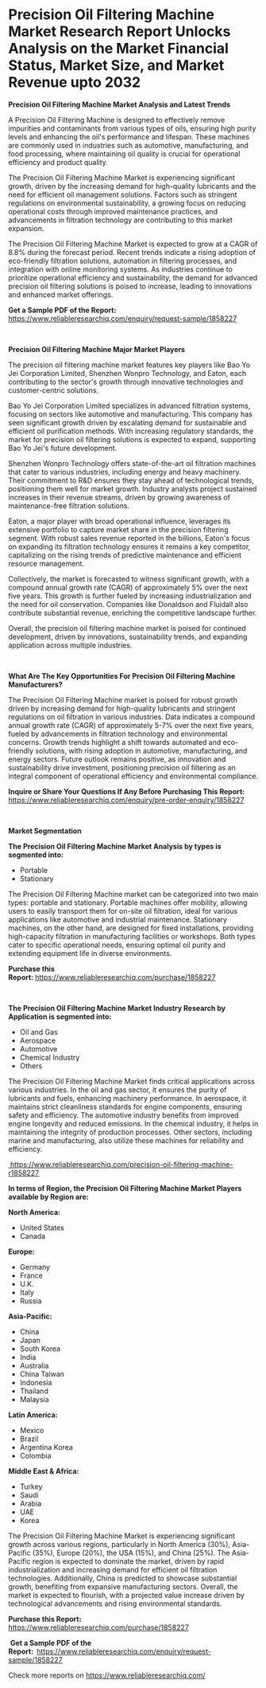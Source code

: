 <p><h1>Precision Oil Filtering Machine Market Research Report Unlocks Analysis on the Market Financial Status, Market Size, and Market Revenue upto 2032</h1></p><p><strong>Precision Oil Filtering Machine Market Analysis and Latest Trends</strong></p>
<p><p>A Precision Oil Filtering Machine is designed to effectively remove impurities and contaminants from various types of oils, ensuring high purity levels and enhancing the oil's performance and lifespan. These machines are commonly used in industries such as automotive, manufacturing, and food processing, where maintaining oil quality is crucial for operational efficiency and product quality.</p><p>The Precision Oil Filtering Machine Market is experiencing significant growth, driven by the increasing demand for high-quality lubricants and the need for efficient oil management solutions. Factors such as stringent regulations on environmental sustainability, a growing focus on reducing operational costs through improved maintenance practices, and advancements in filtration technology are contributing to this market expansion. </p><p>The Precision Oil Filtering Machine Market is expected to grow at a CAGR of 8.8% during the forecast period. Recent trends indicate a rising adoption of eco-friendly filtration solutions, automation in filtering processes, and integration with online monitoring systems. As industries continue to prioritize operational efficiency and sustainability, the demand for advanced precision oil filtering solutions is poised to increase, leading to innovations and enhanced market offerings.</p></p>
<p><strong>Get a Sample PDF of the Report:&nbsp;</strong> <a href="https://www.reliableresearchiq.com/enquiry/request-sample/1858227?utm_campaign=2797&utm_medium=2&utm_source=Github&utm_content=ia&utm_term=28022025&utm_id=precision-oil-filtering-machine">https://www.reliableresearchiq.com/enquiry/request-sample/1858227</a></p>
<p>&nbsp;</p>
<p><strong>Precision Oil Filtering Machine Major Market Players</strong></p>
<p><p>The precision oil filtering machine market features key players like Bao Yo Jei Corporation Limited, Shenzhen Wonpro Technology, and Eaton, each contributing to the sector's growth through innovative technologies and customer-centric solutions. </p><p>Bao Yo Jei Corporation Limited specializes in advanced filtration systems, focusing on sectors like automotive and manufacturing. This company has seen significant growth driven by escalating demand for sustainable and efficient oil purification methods. With increasing regulatory standards, the market for precision oil filtering solutions is expected to expand, supporting Bao Yo Jei's future development.</p><p>Shenzhen Wonpro Technology offers state-of-the-art oil filtration machines that cater to various industries, including energy and heavy machinery. Their commitment to R&D ensures they stay ahead of technological trends, positioning them well for market growth. Industry analysts project sustained increases in their revenue streams, driven by growing awareness of maintenance-free filtration solutions.</p><p>Eaton, a major player with broad operational influence, leverages its extensive portfolio to capture market share in the precision filtering segment. With robust sales revenue reported in the billions, Eaton's focus on expanding its filtration technology ensures it remains a key competitor, capitalizing on the rising trends of predictive maintenance and efficient resource management.</p><p>Collectively, the market is forecasted to witness significant growth, with a compound annual growth rate (CAGR) of approximately 5% over the next five years. This growth is further fueled by increasing industrialization and the need for oil conservation. Companies like Donaldson and Fluidall also contribute substantial revenue, enriching the competitive landscape further.</p><p>Overall, the precision oil filtering machine market is poised for continued development, driven by innovations, sustainability trends, and expanding application across multiple industries.</p></p>
<p>&nbsp;</p>
<p><strong>What Are The Key Opportunities For Precision Oil Filtering Machine Manufacturers?</strong></p>
<p><p>The Precision Oil Filtering Machine market is poised for robust growth driven by increasing demand for high-quality lubricants and stringent regulations on oil filtration in various industries. Data indicates a compound annual growth rate (CAGR) of approximately 5-7% over the next five years, fueled by advancements in filtration technology and environmental concerns. Growth trends highlight a shift towards automated and eco-friendly solutions, with rising adoption in automotive, manufacturing, and energy sectors. Future outlook remains positive, as innovation and sustainability drive investment, positioning precision oil filtering as an integral component of operational efficiency and environmental compliance.</p></p>
<p><strong>Inquire or Share Your Questions If Any Before Purchasing This Report:</strong> <a href="https://www.reliableresearchiq.com/enquiry/pre-order-enquiry/1858227?utm_campaign=2797&utm_medium=2&utm_source=Github&utm_content=ia&utm_term=28022025&utm_id=precision-oil-filtering-machine">https://www.reliableresearchiq.com/enquiry/pre-order-enquiry/1858227</a></p>
<p>&nbsp;</p>
<p><strong>Market Segmentation</strong></p>
<p><strong>The Precision Oil Filtering Machine Market Analysis by types is segmented into:</strong></p>
<p><ul><li>Portable</li><li>Stationary</li></ul></p>
<p><p>The Precision Oil Filtering Machine market can be categorized into two main types: portable and stationary. Portable machines offer mobility, allowing users to easily transport them for on-site oil filtration, ideal for various applications like automotive and industrial maintenance. Stationary machines, on the other hand, are designed for fixed installations, providing high-capacity filtration in manufacturing facilities or workshops. Both types cater to specific operational needs, ensuring optimal oil purity and extending equipment life in diverse environments.</p></p>
<p><strong>Purchase this Report:&nbsp;</strong><a href="https://www.reliableresearchiq.com/purchase/1858227?utm_campaign=2797&utm_medium=2&utm_source=Github&utm_content=ia&utm_term=28022025&utm_id=precision-oil-filtering-machine">https://www.reliableresearchiq.com/purchase/1858227</a></p>
<p>&nbsp;</p>
<p><strong>The Precision Oil Filtering Machine Market Industry Research by Application is segmented into:</strong></p>
<p><ul><li>Oil and Gas</li><li>Aerospace</li><li>Automotive</li><li>Chemical Industry</li><li>Others</li></ul></p>
<p><p>The Precision Oil Filtering Machine Market finds critical applications across various industries. In the oil and gas sector, it ensures the purity of lubricants and fuels, enhancing machinery performance. In aerospace, it maintains strict cleanliness standards for engine components, ensuring safety and efficiency. The automotive industry benefits from improved engine longevity and reduced emissions. In the chemical industry, it helps in maintaining the integrity of production processes. Other sectors, including marine and manufacturing, also utilize these machines for reliability and efficiency.</p></p>
<p><a href="https://www.reliableresearchiq.com/precision-oil-filtering-machine-r1858227?utm_campaign=2797&utm_medium=2&utm_source=Github&utm_content=ia&utm_term=28022025&utm_id=precision-oil-filtering-machine">&nbsp;https://www.reliableresearchiq.com/precision-oil-filtering-machine-r1858227</a></p>
<p><strong>In terms of Region, the Precision Oil Filtering Machine Market Players available by Region are:</strong></p>
<p>
    <p> <strong> North America: </strong>
        <ul>
            <li>United States</li>
            <li>Canada</li>
        </ul>
        </p> 
    <p> <strong> Europe: </strong>
        <ul>
            <li>Germany</li>
            <li>France</li>
            <li>U.K.</li>
            <li>Italy</li>
            <li>Russia</li>
        </ul>
        </p> 
    <p> <strong> Asia-Pacific: </strong>
        <ul>
            <li>China</li>
            <li>Japan</li>
            <li>South Korea</li>
            <li>India</li>
            <li>Australia</li>
            <li>China Taiwan</li>
            <li>Indonesia</li>
            <li>Thailand</li>
            <li>Malaysia</li>
        </ul>
        </p> 
    <p> <strong> Latin America: </strong>
        <ul>
            <li>Mexico</li>
            <li>Brazil</li>
            <li>Argentina Korea</li>
            <li>Colombia</li>
        </ul>
        </p> 
    <p> <strong> Middle East & Africa: </strong>
        <ul>
            <li>Turkey</li>
            <li>Saudi</li>
            <li>Arabia</li>
            <li>UAE</li>
            <li>Korea</li>
        </ul>
    </p>
    </p>
<p><p>The Precision Oil Filtering Machine Market is experiencing significant growth across various regions, particularly in North America (30%), Asia-Pacific (35%), Europe (20%), the USA (15%), and China (25%). The Asia-Pacific region is expected to dominate the market, driven by rapid industrialization and increasing demand for efficient oil filtration technologies. Additionally, China is predicted to showcase substantial growth, benefiting from expansive manufacturing sectors. Overall, the market is expected to flourish, with a projected value increase driven by technological advancements and rising environmental standards.</p></p>
<p><strong>Purchase this Report: </strong><a href="https://www.reliableresearchiq.com/purchase/1858227?utm_campaign=2797&utm_medium=2&utm_source=Github&utm_content=ia&utm_term=28022025&utm_id=precision-oil-filtering-machine">https://www.reliableresearchiq.com/purchase/1858227</a></p>
<p>&nbsp;<strong>Get a Sample PDF of the Report:&nbsp;&nbsp;</strong><a href="https://www.reliableresearchiq.com/enquiry/request-sample/1858227?utm_campaign=2797&utm_medium=2&utm_source=Github&utm_content=ia&utm_term=28022025&utm_id=precision-oil-filtering-machine">https://www.reliableresearchiq.com/enquiry/request-sample/1858227</a></p>
<p><strong></strong></p>
<p>Check more reports on <a href="https://www.reliableresearchiq.com/?utm_campaign=2797&utm_medium=2&utm_source=Github&utm_content=ia&utm_term=28022025&utm_id=precision-oil-filtering-machine">https://www.reliableresearchiq.com/</a></p>